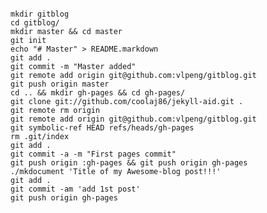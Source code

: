<pre><code>
mkdir gitblog
cd gitblog/
mkdir master && cd master
git init
echo "# Master" > README.markdown
git add .
git commit -m "Master added"
git remote add origin git@github.com:vlpeng/gitblog.git
git push origin master
cd .. && mkdir gh-pages && cd gh-pages/
git clone git://github.com/coolaj86/jekyll-aid.git .
git remote rm origin
git remote add origin git@github.com:vlpeng/gitblog.git
git symbolic-ref HEAD refs/heads/gh-pages
rm .git/index
git add .
git commit -a -m "First pages commit"
git push origin :gh-pages && git push origin gh-pages
./mkdocument 'Title of my Awesome-blog post!!!'
git add .
git commit -am 'add 1st post'
git push origin gh-pages
</pre></code>
